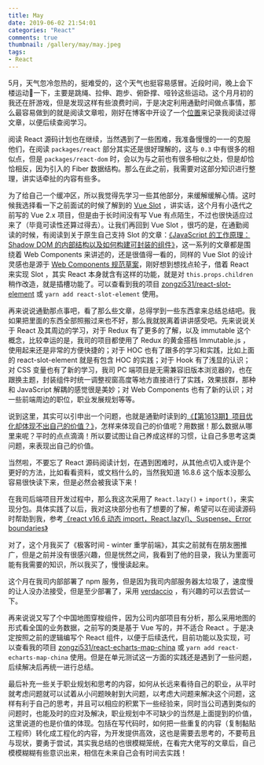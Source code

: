 ```yaml
---
title: May
date: 2019-06-02 21:54:01
categories: "React"
comments: true
thumbnail: /gallery/may/may.jpeg
tags:
- React
---
```


<!-- no node -->

<!-- more -->

5月，天气忽冷忽热的，挺难受的，这个天气也挺容易感冒。近段时间，晚上会下楼运动🏃一下，主要是跳绳、拉伸、跑步、俯卧撑、哑铃这些运动。这个月月初的我还在肝游戏，但是发现这样有些浪费时间，于是决定利用通勤时间做点事情，那么最容易做到的就是阅读文章啦，刚好在博客中开设了一个[位置](https://zongzi531.com/commuting/)来记录我阅读过得文章，以便后续查阅学习。

阅读 React 源码计划也在继续，当然遇到了一些困难，我准备慢慢的一一的克服他们，在阅读 `packages/react` 部分其实还是很好理解的，这与 `0.3` 中有很多的相似点，但是 `packages/react-dom` 时，会以为与之前也有很多相似之处，但是却恰恰相反，因为引入的 Fiber 数据结构。那么在此之前，我需要对这部分知识进行整理，讲实话牵扯的内容有些多。

为了给自己一个缓冲区，所以我觉得先学习一些其他部分，来缓解缓解心情。这时候我选择看一下之前面试的时候了解到的 [Vue Slot](https://cn.vuejs.org/v2/guide/components-slots.html) ，讲实话，这个月有小迭代之前写的 Vue 2.x 项目，但是由于长时间没有写 Vue 有点陌生，不过也很快适应过来了（毕竟可读性还算过得去）。让我们再回到 Vue Slot ，很巧的是，在通勤阅读的时候，有阅读到关于原生自己支持 Slot 的文章：[《JavaScript 的工作原理：Shadow DOM 的内部结构以及如何构建可封装的组件》](https://mp.weixin.qq.com/s/-jkmCrNe35qD5vUizuv16g)，这一系列的文章都是围绕着 Web Components 来讲述的，还是很值得一看的，同样的 Vue Slot 的设计灵感也是源于 [Web Components 规范草案](https://github.com/w3c/webcomponents/blob/gh-pages/proposals/Slots-Proposal.md)，刚好想到想找点轮子，借着 React 来实现 Slot ，其实 React 本身就含有这样的功能，就是对 `this.props.children` 稍作改造，就是插槽功能了。可以查看到我的项目 [zongzi531/react-slot-element](https://github.com/zongzi531/react-slot-element) 或 `yarn add react-slot-element` 使用。

再来说说通勤那点事吧，看了那么些文章，总得学到一些东西拿来总结总结吧。我如果把里面的东西全部照搬过来也不好，那么我就脱离着讲讲感受吧。先来说说关于 React 及其周边的学习，对于 Redux 有了更多的了解，以及 immutable 这个概念，比较幸运的是，我司的项目都使用了 Redux 的黄金搭档 Immutable.js ，使用起来还是非常的方便快捷的；对于 HOC 也有了跟多的学习和实践，比如上面的 react-slot-element 就是有包含 HOC 的实践；对于 Hook 有了浅显的认识；对 CSS 变量也有了新的学习，我司 PC 端项目是无需兼容旧版本浏览器的，也在跟换主题，封装组件时统一调整视窗高度等地方直接进行了实践，效果拔群，那种和 JavaScript 解耦的感觉很是美妙；对 Web Components 也有了新的认识；对一些前端周边的职位，职业发展规划等等。

说到这里，其实可以引申出一个问题，也就是通勤时读到的[《【第1613期】项目优化却体现不出自己的价值？》](https://mp.weixin.qq.com/s/rM2Jw4UimIZJLZBb5XVJYQ)，怎样来体现自己的价值呢？用数据！那么数据从哪里来呢？平时的点点滴滴！所以要试图让自己养成这样的习惯，让自己多思考这类问题，来表现出自己的价值。

当然啦，不要忘了 React 源码阅读计划，在遇到困难时，从其他点切入或许是个更好的方法，比如看看资料，或文档什么的，当然我知道 16.8.6 这个版本没那么容易很快读下来，但是必然会被我读下来！

在我司后端项目开发过程中，那么我这次采用了 `React.lazy()` + `import()`，来实现分包。具体实践了以后，我对这块部分也有了想要的了解，希望可以在阅读源码时帮助到我，参考[《react v16.6 动态 import，React.lazy()、Suspense、Error boundaries》](http://www.ptbird.cn/react-lazy-suspense-error-boundaries.html)

对了，这个月我买了《极客时间 - winter 重学前端》，其实之前就有在朋友圈推广，但是之前并没有很感兴趣，但是恍然之间，我看到了他的目录，我认为里面可能有我需要的知识，所以我买了，慢慢读起来。

这个月在我司内部部署了 npm 服务，但是因为我司内部服务器太垃圾了，速度慢的让人没办法接受，但是至少部署了，采用 [verdaccio](https://github.com/verdaccio/verdaccio/) ，有兴趣的可以去尝试一下。

再来说说又写了个中国地图穿梭组件，因为公司内部项目有分析，那么采用地图的形式看全国的业务数据，之前写的类是基于 Vue 写的，并不适合 React 。于是决定按照之前的逻辑编写个 React 组件，以便于后续迭代，目前功能以及实现，可以查看我的项目 [zongzi531/react-echarts-map-china](https://github.com/zongzi531/react-echarts-map-china) 或 `yarn add react-echarts-map-china` 使用。但是在单元测试这一方面的实践还是遇到了一些问题，后续解决后再统一进行总结。

最后补充一些关于职业规划和思考的内容，如何从长远来看待自己的职业，从平时就考虑问题就可以试着从小问题映射到大问题，以考虑大问题来解决这个问题，这样有利于自己的思考，并且可以相应的积累下一些经验来，同时当公司遇到类似的问题时，也能及时的应对及解决，职业规划中不可缺少的当然是上面提到的价值，这里说道的也是价值的体现。包括在写代码时，如何把一些重复的内容（复制黏贴工程师）转化成工程化的内容，为开发提供高效，这也是需要去思考的，不要苟且与现状，要勇于尝试，其实我总结的也很模糊笼统，在看完大佬写的文章后，自己模模糊糊有些意识出来，相信在未来自己会有时间去实践！
